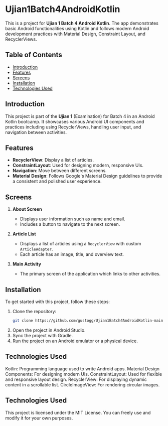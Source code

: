 # Ujian1Batch4AndroidKotlin

This is a project for **Ujian 1 Batch 4 Android Kotlin**. The app demonstrates basic Android functionalities using Kotlin and follows modern Android development practices with Material Design, Constraint Layout, and RecyclerViews.

## Table of Contents

- [Introduction](#introduction)
- [Features](#features)
- [Screens](#screens)
- [Installation](#installation)
- [Technologies Used](#technologies-used)


## Introduction

This project is part of the **Ujian 1** (Examination) for Batch 4 in an Android Kotlin bootcamp. It showcases various Android UI components and practices including using RecyclerViews, handling user input, and navigation between activities.

## Features

- **RecyclerView**: Display a list of articles.
- **ConstraintLayout**: Used for designing modern, responsive UIs.
- **Navigation**: Move between different screens.
- **Material Design**: Follows Google's Material Design guidelines to provide a consistent and polished user experience.

## Screens

1. **About Screen**
    - Displays user information such as name and email.
    - Includes a button to navigate to the next screen.
   
2. **Article List**
    - Displays a list of articles using a `RecyclerView` with custom `ArticleAdapter`.
    - Each article has an image, title, and overview text.

3. **Main Activity**
    - The primary screen of the application which links to other activities.

## Installation

To get started with this project, follow these steps:

1. Clone the repository:
   ```bash
   git clone https://github.com/gustogg/Ujian1Batch4AndroidKotlin-main.git
2. Open the project in Android Studio.
3. Sync the project with Gradle.
4. Run the project on an Android emulator or a physical device.

## Technologies Used

Kotlin: Programming language used to write Android apps.
Material Design Components: For designing modern UIs.
ConstraintLayout: Used for flexible and responsive layout design.
RecyclerView: For displaying dynamic content in a scrollable list.
CircleImageView: For rendering circular images.

## Technologies Used

This project is licensed under the MIT License. You can freely use and modify it for your own purposes.
